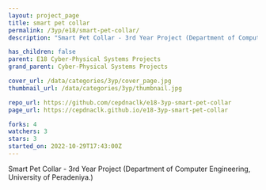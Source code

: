 ```yaml
---
layout: project_page
title: smart pet collar
permalink: /3yp/e18/smart-pet-collar/
description: "Smart Pet Collar - 3rd Year Project (Department of Computer Engineering, University of Peradeniya.)"

has_children: false
parent: E18 Cyber-Physical Systems Projects
grand_parent: Cyber-Physical Systems Projects

cover_url: /data/categories/3yp/cover_page.jpg
thumbnail_url: /data/categories/3yp/thumbnail.jpg

repo_url: https://github.com/cepdnaclk/e18-3yp-smart-pet-collar
page_url: https://cepdnaclk.github.io/e18-3yp-smart-pet-collar

forks: 4
watchers: 3
stars: 3
started_on: 2022-10-29T17:43:00Z
---
```

Smart Pet Collar - 3rd Year Project (Department of Computer Engineering, University of Peradeniya.)

